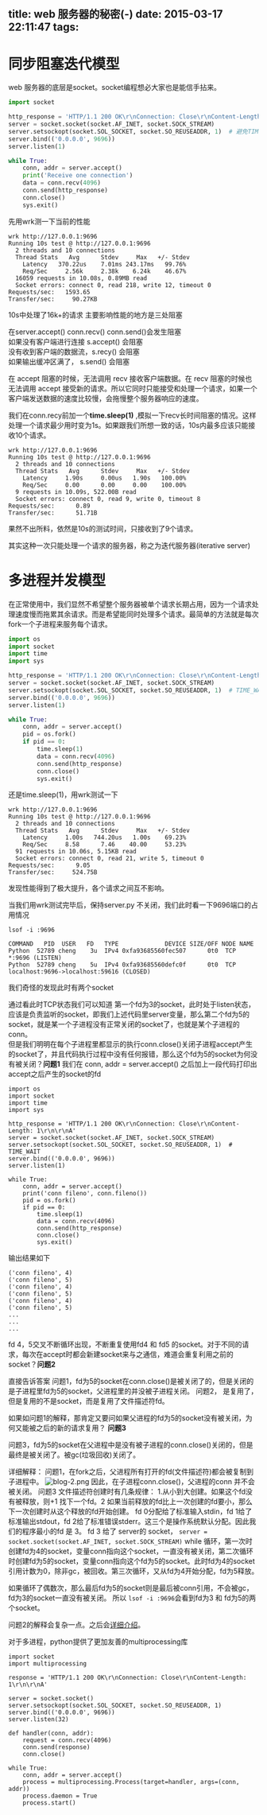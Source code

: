 title: web 服务器的秘密(-)
date: 2015-03-17 22:11:47
tags:
---

# 同步阻塞迭代模型
web 服务器的底层是socket。socket编程想必大家也是能信手拈来。



```python
import socket

http_response = 'HTTP/1.1 200 OK\r\nConnection: Close\r\nContent-Length: 1\r\n\r\nA'
server = socket.socket(socket.AF_INET, socket.SOCK_STREAM)
server.setsockopt(socket.SOL_SOCKET, socket.SO_REUSEADDR, 1)  # 避免TIME_WAIT 后面有详细介绍
server.bind(('0.0.0.0', 9696))
server.listen(1)

while True:
    conn, addr = server.accept()
    print('Receive one connection')
    data = conn.recv(4096)
    conn.send(http_response)
    conn.close()
    sys.exit()
```


先用wrk测一下当前的性能

```
wrk http://127.0.0.1:9696
Running 10s test @ http://127.0.0.1:9696
  2 threads and 10 connections
  Thread Stats   Avg      Stdev     Max   +/- Stdev
    Latency   370.22us    7.01ms 243.17ms   99.76%
    Req/Sec     2.56k     2.38k    6.24k    46.67%
  16059 requests in 10.08s, 0.89MB read
  Socket errors: connect 0, read 218, write 12, timeout 0
Requests/sec:   1593.65
Transfer/sec:     90.27KB
```
10s中处理了16k+的请求
主要影响性能的地方是三处阻塞

在server.accept() conn.recv() conn.send()会发生阻塞  
如果没有客户端进行连接 s.accept() 会阻塞  
没有收到客户端的数据流，s.recy() 会阻塞  
如果输出缓冲区满了， s.send() 会阻塞  

在 accept 阻塞的时候，无法调用 recv 接收客户端数据。在 recv 阻塞的时候也无法调用 accept 接受新的请求。所以它同时只能接受和处理一个请求，如果一个客户端发送数据的速度比较慢，会拖慢整个服务器响应的速度。

我们在conn.recy前加一个**time.sleep(1)** ,模拟一下recv长时间阻塞的情况。这样处理一个请求最少用时变为1s。如果跟我们所想一致的话，10s内最多应该只能接收10个请求。

```
wrk http://127.0.0.1:9696
Running 10s test @ http://127.0.0.1:9696
  2 threads and 10 connections
  Thread Stats   Avg      Stdev     Max   +/- Stdev
    Latency     1.90s     0.00us   1.90s   100.00%
    Req/Sec     0.00      0.00     0.00    100.00%
  9 requests in 10.09s, 522.00B read
  Socket errors: connect 0, read 9, write 0, timeout 8
Requests/sec:      0.89
Transfer/sec:      51.71B
```

果然不出所料，依然是10s的测试时间，只接收到了9个请求。

其实这种一次只能处理一个请求的服务器，称之为迭代服务器(iterative server)

# 多进程并发模型
在正常使用中，我们显然不希望整个服务器被单个请求长期占用，因为一个请求处理速度慢而拖累其余请求。而是希望能同时处理多个请求。最简单的方法就是每次fork一个子进程来服务每个请求。

```python
import os
import socket
import time
import sys

http_response = 'HTTP/1.1 200 OK\r\nConnection: Close\r\nContent-Length: 1\r\n\r\nA'
server = socket.socket(socket.AF_INET, socket.SOCK_STREAM)
server.setsockopt(socket.SOL_SOCKET, socket.SO_REUSEADDR, 1)  # TIME_WAIT
server.bind(('0.0.0.0', 9696))
server.listen(1)

while True:
    conn, addr = server.accept()
    pid = os.fork()
    if pid == 0:
        time.sleep(1)
        data = conn.recv(4096)
        conn.send(http_response)
        conn.close()
        sys.exit()
```
还是time.sleep(1)，用wrk测试一下

```
wrk http://127.0.0.1:9696
Running 10s test @ http://127.0.0.1:9696
  2 threads and 10 connections
  Thread Stats   Avg      Stdev     Max   +/- Stdev
    Latency     1.00s   744.20us   1.00s    69.23%
    Req/Sec     8.58      7.46    40.00     53.23%
  91 requests in 10.06s, 5.15KB read
  Socket errors: connect 0, read 21, write 5, timeout 0
Requests/sec:      9.05
Transfer/sec:     524.75B
```

发现性能得到了极大提升，各个请求之间互不影响。

当我们用wrk测试完毕后，保持server.py 不关闭，我们此时看一下9696端口的占用情况

```
lsof -i :9696

COMMAND   PID  USER   FD   TYPE             DEVICE SIZE/OFF NODE NAME
Python  52789 cheng    3u  IPv4 0xfa93685560fec507      0t0  TCP *:9696 (LISTEN)
Python  52789 cheng    5u  IPv4 0xfa93685560defc0f      0t0  TCP localhost:9696->localhost:59616 (CLOSED)
```

我们奇怪的发现此时有两个socket

通过看此时TCP状态我们可以知道 第一个fd为3的socket，此时处于listen状态，应该是负责监听的socket，即我们上述代码里server变量，那么第二个fd为5的socket，就是某一个子进程没有正常关闭的socket了，也就是某个子进程的conn。  
但是我们明明在每个子进程里都显示的执行conn.close()关闭子进程accept产生的socket了，并且代码执行过程中没有任何报错，那么这个fd为5的socket为何没有被关闭？**问题1**
我们在 conn, addr = server.accept() 之后加上一段代码打印出 accept之后产生的socket的fd

```
import os
import socket
import time
import sys

http_response = 'HTTP/1.1 200 OK\r\nConnection: Close\r\nContent-Length: 1\r\n\r\nA'
server = socket.socket(socket.AF_INET, socket.SOCK_STREAM)
server.setsockopt(socket.SOL_SOCKET, socket.SO_REUSEADDR, 1)  # TIME_WAIT
server.bind(('0.0.0.0', 9696))
server.listen(1)

while True:
    conn, addr = server.accept()
    print('conn fileno', conn.fileno())
    pid = os.fork()
    if pid == 0:
        time.sleep(1)
        data = conn.recv(4096)
        conn.send(http_response)
        conn.close()
        sys.exit()
```
输出结果如下

```
('conn fileno', 4)
('conn fileno', 5)
('conn fileno', 4)
('conn fileno', 5)
('conn fileno', 4)
('conn fileno', 5)
...
...
...
```

fd 4，5交叉不断循环出现，不断重复使用fd4 和 fd5 的socket。对于不同的请求，每次在accept时都会新建socket来与之通信，难道会重复利用之前的socket？**问题2**


直接告诉答案
问题1，fd为5的socket在conn.close()是被关闭了的，但是关闭的是子进程里fd为5的socket，父进程里的并没被子进程关闭。
问题2， 是复用了，但是复用的不是socket，而是复用了文件描述符fd。

如果如问题1的解释，那肯定又要问如果父进程的fd为5的socket没有被关闭，为何又能被之后的新的请求复用？ **问题3**

问题3，fd为5的socket在父进程中是没有被子进程的conn.close()关闭的，但是最终是被关闭了。被gc(垃圾回收)关闭了。

详细解释：
问题1，在fork之后，父进程所有打开的fd(文件描述符)都会被复制到子进程中。
![blog-2.png](http://7xkghb.com1.z0.glb.clouddn.com/blog-2.png)
因此，在子进程conn.close()，父进程的conn 并不会被关闭。
问题3
文件描述符创建时有几条规律： 1.从小到大创建。如果这个fd没有被释放，则+1 找下一个fd。2 如果当前释放的fd比上一次创建的fd要小，那么下一次创建时从这个释放的fd开始创建。
fd 0分配给了标准输入stdin，fd 1给了标准输出stdout，fd 2给了标准错误stderr。这三个是操作系统默认分配。因此我们的程序最小的fd 是 3。
fd 3 给了 server的 socket，
<code>server = socket.socket(socket.AF_INET, socket.SOCK_STREAM)</code>
while 循环，第一次时创建fd为4的socket，变量conn指向这个socket，一直没有被关闭，第二次循环时创建fd为5的socket，变量conn指向这个fd为5的socket。此时fd为4的socket引用计数为0，除非gc，被回收。第三次循环，又从fd为4开始分配，fd为5释放。

如果循环了偶数次，那么最后fd为5的socket则是最后被conn引用，不会被gc，fd为3的socket一直没有被关闭。
所以 <code>lsof -i :9696</code>会看到fd为3 和 fd为5的两个socket。

问题2的解释会复杂一点。之后会[详细介绍](/2015/06/18/socket/)。


对于多进程，python提供了更加友善的multiprocessing库

```
import socket
import multiprocessing

response = 'HTTP/1.1 200 OK\r\nConnection: Close\r\nContent-Length: 1\r\n\r\nA'

server = socket.socket()
server.setsockopt(socket.SOL_SOCKET, socket.SO_REUSEADDR, 1)
server.bind(('0.0.0.0', 9696))
server.listen(32)

def handler(conn, addr):
    request = conn.recv(4096)
    conn.send(response)
    conn.close()

while True:
    conn, addr = server.accept()
    process = multiprocessing.Process(target=handler, args=(conn, addr))
    process.daemon = True
    process.start()
```


